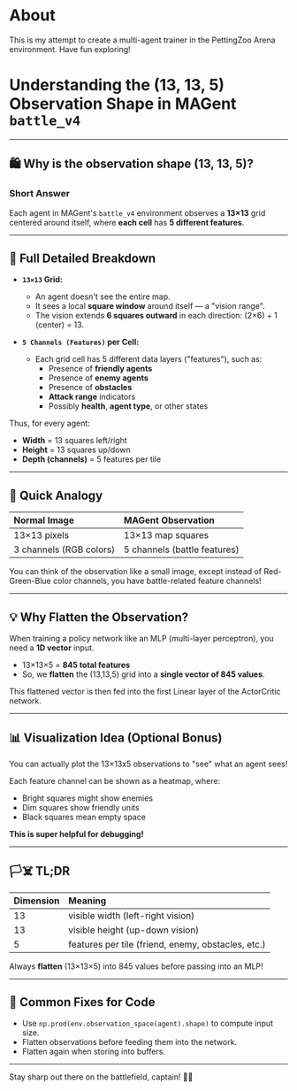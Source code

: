 # About
This is my attempt to create a multi-agent trainer in the PettingZoo Arena environment. Have fun exploring!

# Understanding the (13, 13, 5) Observation Shape in MAGent `battle_v4`

---

## 🛍 Why is the observation shape **(13, 13, 5)**?

### Short Answer
Each agent in MAGent's `battle_v4` environment observes a **13×13** grid centered around itself, where **each cell** has **5 different features**.

---

## 🧬 Full Detailed Breakdown

- **`13×13` Grid:**
  - An agent doesn't see the entire map.
  - It sees a local **square window** around itself — a "vision range".
  - The vision extends **6 squares outward** in each direction: (2×6) + 1 (center) = 13.

- **`5 Channels (Features)` per Cell:**
  - Each grid cell has 5 different data layers ("features"), such as:
    - Presence of **friendly agents**
    - Presence of **enemy agents**
    - Presence of **obstacles**
    - **Attack range** indicators
    - Possibly **health**, **agent type**, or other states

Thus, for every agent:
- **Width** = 13 squares left/right
- **Height** = 13 squares up/down
- **Depth (channels)** = 5 features per tile

---

## 📄 Quick Analogy

| Normal Image            | MAGent Observation          |
| :---------------------- | :--------------------------- |
| 13×13 pixels             | 13×13 map squares          |
| 3 channels (RGB colors)  | 5 channels (battle features) |

You can think of the observation like a small image, except instead of Red-Green-Blue color channels, you have battle-related feature channels!

---

## 💡 Why Flatten the Observation?

When training a policy network like an MLP (multi-layer perceptron), you need a **1D vector** input.

- 13×13×5 = **845 total features**
- So, we **flatten** the (13,13,5) grid into a **single vector of 845 values**.

This flattened vector is then fed into the first Linear layer of the ActorCritic network.

---

## 📊 Visualization Idea (Optional Bonus)

You can actually plot the 13×13x5 observations to "see" what an agent sees!

Each feature channel can be shown as a heatmap, where:
- Bright squares might show enemies
- Dim squares show friendly units
- Black squares mean empty space

**This is super helpful for debugging!**

---

## 🏳️‍☠️ TL;DR

| Dimension | Meaning                          |
| :-------- | :------------------------------- |
| 13        | visible width (left-right vision) |
| 13        | visible height (up-down vision)   |
| 5         | features per tile (friend, enemy, obstacles, etc.) |

Always **flatten** (13×13×5) into 845 values before passing into an MLP!

---

## 🔄 Common Fixes for Code

- Use `np.prod(env.observation_space(agent).shape)` to compute input size.
- Flatten observations before feeding them into the network.
- Flatten again when storing into buffers.

---

Stay sharp out there on the battlefield, captain! 💪🌊

